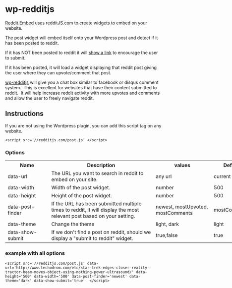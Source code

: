 wp-redditjs
==================

[Reddit Embed](https://wordpress.org/plugins/wp-redditjs/) uses redditJS.com to create widgets to embed on your website.

The post widget will embed itself onto your Wordpress post and detect if it has been posted to reddit.

 If it has NOT been posted to reddit it will <a href="http://i.imgur.com/OLJjzkx.png" title="example" target='_blank'>show a link</a> to encourage the user to submit.

 If it has been posted, it will load a widget displaying that reddit post giving the user where they can upvote/comment that post.

[wp-redditjs](https://github.com/BenjaminAdams/wp-redditjs) will give you a chat box similar to facebook or disqus comment system.  This is excellent for websites that have their content submitted to reddit.  It will help increase reddit activity with more upvotes and comments and allow the user to freely navigate reddit.

## Instructions

If you are not using the Wordpress plugin, you can add this script tag on any website.

```<script src='//redditjs.com/post.js' </script>```
### Options

<table style='width:800px'>
<tr><th style='width:125px;'>Name</th><th>Description</th> <th>values</th> <th>Default</th></tr>
<tr><td>data-url</td><td>The URL you want to search in reddit to embed on your site.</td> <td>any url</td>  <td>current URL</td> </tr>
<tr><td>data-width</td><td>Width of the post widget.</td> <td>number</td> <td>500</td> </tr>
<tr><td>data-height</td><td>Height of the post widget.</td> <td>number</td> <td>500</td> </tr>
<tr><td>data-post-finder</td><td>If the URL has been submitted multiple times to reddit, it will display the most relevant post based on your setting.</td> <td>newest, mostUpvoted, mostComments</td> <td>mostComments</td> </tr>
<tr><td>data-theme</td><td>Change the theme</td> <td>light, dark <td>light</td> </tr>
<tr><td>data-show-submit</td><td>If we don't find a post on reddit, should we display a "submit to reddit" widget.</td> <td>true,false</td> <td>true</td> </tr>
</table>

### example with all options

```
<script src='//redditjs.com/post.js' data-url='http://www.techodrom.com/etc/star-trek-edges-closer-reality-tractor-beam-moves-object-using-nothing-power-ultrasound/' data-height='500' data-width='500' data-post-finder='newest' data-theme='dark' data-show-submit='true'  </script>
```

